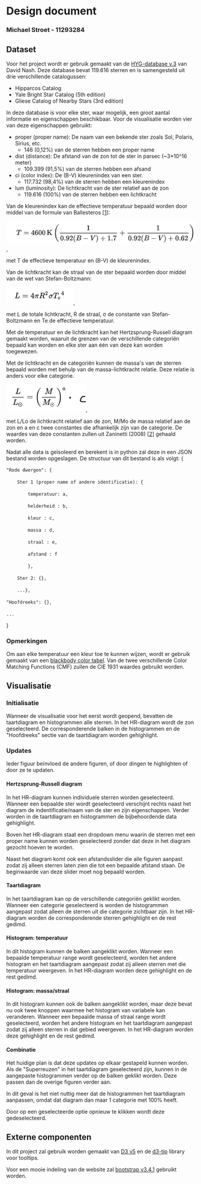 # Design document
### Michael Stroet - 11293284

## Dataset
Voor het project wordt er gebruik gemaakt van de [HYG-database v.3](https://github.com/astronexus/HYG-Database) van David Nash. Deze database bevat 119.616 sterren en is samengesteld uit drie verschillende catalogussen:
- Hipparcos Catalog
- Yale Bright Star Catalog (5th edition)
- Gliese Catalog of Nearby Stars (3rd edition)

In deze database is voor elke ster, waar mogelijk, een groot aantal informatie en eigenschappen beschikbaar. Voor de visualisatie worden vier van deze eigenschappen gebruikt:
- proper (proper name): De naam van een bekende ster zoals Sol, Polaris, Sirius, etc.
    - 146 (0,12%) van de sterren hebben een proper name
- dist (distance): De afstand van de zon tot de ster in parsec (~3*10^16 meter)
    - 109.399 (91,5%) van de sterren hebben een afsand
- ci (color index): De (B-V) kleurenindex van een ster.
    - 117.732 (98,4%) van de sterren hebben een kleurenindex
- lum (luminosity): De lichtkracht van de ster relatief aan de zon
    - 119.616 (100%) van de sterren hebben een lichtkracht

Van de kleurenindex kan de effectieve temperatuur bepaald worden door middel van de formule van Ballesteros \[[1](README.md/#referenties)\]:

![Ballesteros](doc/design/Ballesteros.png),

met T de effectieve temperatuur en (B-V) de kleurenindex.

Van de lichtkracht kan de straal van de ster bepaald worden door middel van de wet van Stefan-Boltzmann:

![Stefan-Boltzmann](doc/design/Stefan-Boltzmann.png),

met L de totale lichtkracht, R de straal, σ de constante van Stefan-Boltzmann en Te de effectieve temperatuur.

Met de temperatuur en de lichtkracht kan het Hertzsprung-Russell diagram gemaakt worden, waaruit de grenzen van de verschillende categoriën bepaald kan worden en elke ster aan één van deze kan worden toegewezen.

Met de lichtkracht en de categoriën kunnen de massa's van de sterren bepaald worden met behulp van de massa-lichtkracht relatie. Deze relatie is anders voor elke categorie.

![massa-lichtkracht](doc/design/massa-lichtkracht.png),

met L/Lo de lichtkracht relatief aan de zon, M/Mo de massa relatief aan de zon en a en c twee constantes die afhankelijk zijn van de categorie.
De waardes van deze constanten zullen uit Zaninetti (2008) \[[2](README.md/#referenties)\] gehaald worden.

Nadat alle data is geïsoleerd en berekent is in python zal deze in een JSON bestand worden opgeslagen. De structuur van dit bestand is als volgt:
{

    "Rode dwergen": {

        Ster 1 (proper name of andere identificatie): {

            temperatuur: a,

            helderheid : b,

            kleur : c,

            massa : d,

            straal : e,

            afstand : f

            },

        Ster 2: {},

        ...},

    "Hoofdreeks": {},

    ...    

}

### Opmerkingen

Om aan elke temperatuur een kleur toe te kunnen wijzen, wordt er gebruik gemaakt van een [blackbody color tabel](http://www.vendian.org/mncharity/dir3/blackbody/UnstableURLs/bbr_color.html). Van de twee verschillende Color Matching Functions (CMF) zullen de CIE 1931 waardes gebruikt worden.

## Visualisatie

### Initialisatie
Wanneer de visualisatie voor het eerst wordt geopend, bevatten de taartdiagram en histogrammen alle sterren. In het HR-diagram wordt de zon geselecteerd. De corresponderende balken in de histogrammen en de "Hoofdreeks" sectie van de taartdiagram worden gehighlight.

### Updates

Ieder figuur beïnvloed de andere figuren, of door dingen te highlighten of door ze te updaten.

#### Hertzsprung-Russell diagram

In het HR-diagram kunnen individuele sterren worden geselecteerd. Wanneer een bepaalde ster wordt geselecteerd verschijnt rechts naast het diagram de indentificatie/naam van de ster en zijn eigenschappen. Verder worden in de taartdiagram en histogrammen de bijbehoordende data gehighlight.

Boven het HR-diagram staat een dropdown menu waarin de sterren met een proper name kunnen worden geselecteerd zonder dat deze in het diagram gezocht hoeven te worden.

Naast het diagram komt ook een afstandsslider die alle figuren aanpast zodat zij alleen sterren laten zien die tot een bepaalde afstand staan. De beginwaarde van deze slider moet nog bepaald worden.

#### Taartdiagram

In het taartdiagram kan op de verschillende categoriën geklikt worden. Wanneer een categorie geselecteerd is worden de histogrammen aangepast zodat alleen de sterren uit die categorie zichtbaar zijn. In het HR-diagram worden de corresponderende sterren gehighlight en de rest gedimd.

#### Histogram: temperatuur

In dit histogram kunnen de balken aangeklikt worden. Wanneer een bepaalde temperatuur range wordt geselecteerd, worden het andere histogram en het taartdiagram aangepast zodat zij alleen sterren met die temperatuur weergeven. In het HR-diagram worden deze gehighlight en de rest gedimd.

#### Histogram: massa/straal

In dit histogram kunnen ook de balken aangeklikt worden, maar deze bevat nu ook twee knoppen waarmee het histogram van variabele kan veranderen. Wanneer een bepaalde massa of straal range wordt geselecteerd, worden het andere histogram en het taartdiagram aangepast zodat zij alleen sterren in dat gebied weergeven. In het HR-diagram worden deze gehighlight en de rest gedimd.

#### Combinatie

Het huidige plan is dat deze updates op elkaar gestapeld kunnen worden. Als de "Superreuzen" in het taartdiagram geselecteerd zijn, kunnen in de aangepaste histogrammen verder op de balken geklikt worden. Deze passen dan de overige figuren verder aan.

In dit geval is het niet nuttig meer dat de histogrammen het taartdiagram aanpassen, omdat dat diagram dan maar 1 categorie met 100% heeft.

Door op een geselecteerde optie opnieuw te klikken wordt deze gedeselecteerd.

## Externe componenten

In dit project zal gebruik worden gemaakt van [D3 v5](https://github.com/d3/d3) en de [d3-tip](https://github.com/Caged/d3-tip) library voor tooltips.

Voor een mooie indeling van de website zal [bootstrap v3.4.1](https://getbootstrap.com/) gebruikt worden.
